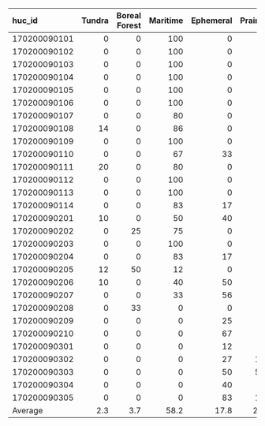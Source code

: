| huc_id       |   Tundra |   Boreal Forest |   Maritime |   Ephemeral |   Prairie |   Montane Forest |   Ice |   Ocean | Predominant_Snow   |
|:-------------|---------:|----------------:|-----------:|------------:|----------:|-----------------:|------:|--------:|:-------------------|
| 170200090101 |      0   |             0   |      100   |         0   |       0   |              0   |   0   |       0 | Maritime           |
| 170200090102 |      0   |             0   |      100   |         0   |       0   |              0   |   0   |       0 | Maritime           |
| 170200090103 |      0   |             0   |      100   |         0   |       0   |              0   |   0   |       0 | Maritime           |
| 170200090104 |      0   |             0   |      100   |         0   |       0   |              0   |   0   |       0 | Maritime           |
| 170200090105 |      0   |             0   |      100   |         0   |       0   |              0   |   0   |       0 | Maritime           |
| 170200090106 |      0   |             0   |      100   |         0   |       0   |              0   |   0   |       0 | Maritime           |
| 170200090107 |      0   |             0   |       80   |         0   |       0   |              0   |  20   |       0 | Maritime           |
| 170200090108 |     14   |             0   |       86   |         0   |       0   |              0   |   0   |       0 | Maritime           |
| 170200090109 |      0   |             0   |      100   |         0   |       0   |              0   |   0   |       0 | Maritime           |
| 170200090110 |      0   |             0   |       67   |        33   |       0   |              0   |   0   |       0 | Maritime           |
| 170200090111 |     20   |             0   |       80   |         0   |       0   |              0   |   0   |       0 | Maritime           |
| 170200090112 |      0   |             0   |      100   |         0   |       0   |              0   |   0   |       0 | Maritime           |
| 170200090113 |      0   |             0   |      100   |         0   |       0   |              0   |   0   |       0 | Maritime           |
| 170200090114 |      0   |             0   |       83   |        17   |       0   |              0   |   0   |       0 | Maritime           |
| 170200090201 |     10   |             0   |       50   |        40   |       0   |              0   |   0   |       0 | Maritime           |
| 170200090202 |      0   |            25   |       75   |         0   |       0   |              0   |   0   |       0 | Maritime           |
| 170200090203 |      0   |             0   |      100   |         0   |       0   |              0   |   0   |       0 | Maritime           |
| 170200090204 |      0   |             0   |       83   |        17   |       0   |              0   |   0   |       0 | Maritime           |
| 170200090205 |     12   |            50   |       12   |         0   |       0   |             25   |   0   |       0 | Boreal Forest      |
| 170200090206 |     10   |             0   |       40   |        50   |       0   |              0   |   0   |       0 | Ephemeral          |
| 170200090207 |      0   |             0   |       33   |        56   |       0   |             11   |   0   |       0 | Ephemeral          |
| 170200090208 |      0   |            33   |        0   |         0   |       0   |             67   |   0   |       0 | Montane Forest     |
| 170200090209 |      0   |             0   |        0   |        25   |       0   |             75   |   0   |       0 | Montane Forest     |
| 170200090210 |      0   |             0   |        0   |        67   |       0   |             33   |   0   |       0 | Ephemeral          |
| 170200090301 |      0   |             0   |        0   |        12   |       0   |             88   |   0   |       0 | Montane Forest     |
| 170200090302 |      0   |             0   |        0   |        27   |      18   |             55   |   0   |       0 | Montane Forest     |
| 170200090303 |      0   |             0   |        0   |        50   |      50   |              0   |   0   |       0 | Ephemeral          |
| 170200090304 |      0   |             0   |        0   |        40   |       0   |             60   |   0   |       0 | Montane Forest     |
| 170200090305 |      0   |             0   |        0   |        83   |      17   |              0   |   0   |       0 | Ephemeral          |
| Average      |      2.3 |             3.7 |       58.2 |        17.8 |       2.9 |             14.3 |   0.7 |       0 | Maritime           |